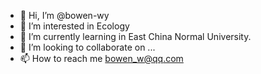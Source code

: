 - 👋 Hi, I’m @bowen-wy
- 👀 I’m interested in Ecology
- 🌱 I’m currently learning in East China Normal University.
- 💞️ I’m looking to collaborate on ...
- 📫 How to reach me bowen_w@qq.com

<!---
bowen-wy/bowen-wy is a ✨ special ✨ repository because its `README.md` (this file) appears on your GitHub profile.
You can click the Preview link to take a look at your changes.
--->
